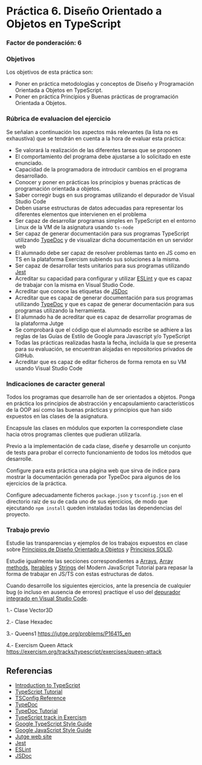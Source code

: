 # Práctica 6. Diseño Orientado a Objetos en TypeScript
### Factor de ponderación: 6

### Objetivos
Los objetivos de esta práctica son:
* Poner en práctica metodologías y conceptos de Diseño y Programación Orientada a Objetos en TypeScript.
* Poner en práctica Principios y Buenas prácticas de programación Orientada a Objetos.

### Rúbrica de evaluacion del ejercicio
Se señalan a continuación los aspectos más relevantes (la lista no es exhaustiva)
que se tendrán en cuenta a la hora de evaluar esta práctica:
* Se valorará la realización de las diferentes tareas que se proponen
* El comportamiento del programa debe ajustarse a lo solicitado en este enunciado.
* Capacidad de la programadora de introducir cambios en el programa desarrollado.
* Conocer y poner en prácticas los principios y buenas prácticas de programación orientada a objetos.
* Saber corregir bugs en sus programas utilizando el depurador de Visual Studio Code
* Deben usarse estructuras de datos adecuadas para representar los diferentes elementos que intervienen en el problema
* Ser capaz de desarrollar programas simples en TypeScript en el entorno Linux de la VM de la asignatura usando
  `ts-node`
* Ser capaz de generar documentación para sus programas TypeScript utilizando
  [TypeDoc](https://typedoc.org/)
  y de visualizar dicha documentación en un servidor web
* El alumnado debe ser capaz de resolver problemas tanto en JS como en TS en la plataforma Exercism subiendo sus soluciones a la misma.
* Ser capaz de desarrollar tests unitarios para sus programas utilizando
  [Jest](https://jestjs.io/)
* Acreditar su capacidad para configurar y utilizar 
  [ESLint](https://eslint.org/)
y que es capaz de trabajar con la misma en Visual Studio Code.
* Acreditar que conoce las etiquetas de 
  [JSDoc](https://jsdoc.app/)
* Acreditar que es capaz de generar documentación para sus programas utilizando
  [TypeDoc](https://typedoc.org/)
y que es capaz de generar documentación para sus programas utilizando la herramienta.
* El alumnado ha de acreditar que es capaz de desarrollar programas de la plataforma Jutge
* Se comprobará que el código que el alumnado escribe se adhiere a las reglas de las Guías de Estilo de Google
  para Javascript y/o TypeScript
* Todas las prácticas realizadas hasta la fecha, incluída la que se presenta para su evaluación, se encuentran alojadas en repositorios privados de GitHub.
* Acreditar que es capaz de editar ficheros de forma remota en su VM usando Visual Studio Code

### Indicaciones de caracter general
Todos los programas que desarrolle han de ser orientados a objetos.
Ponga en práctica los principios de abstracción y encapsulamiento característicos 
de la OOP así como las buenas prácticas y principios que han sido expuestos en las clases de la asignatura.

Encapsule las clases en módulos que exporten la correspondiete clase hacia otros programas clientes que pudieran utilizarla.

Previo a la implementación de cada clase, diseñe y desarrolle un conjunto de tests para probar el correcto
funcionamiento de todos los métodos que desarrolle.

Configure para esta práctica una página web que sirva de índice para mostrar la documentación generada por
TypeDoc para algunos de los ejercicios de la práctica.

Configure adecuadamente ficheros `package.json` y `tsconfig.json` en el directorio raíz de su de cada uno de sus ejercicios, 
de modo que ejecutando `npm install` queden instaladas todas las dependencias del proyecto.

### Trabajo previo
Estudie las transparencias y ejemplos de los trabajos expuestos en clase sobre 
[Principios de Diseño Orientado a Objetos](https://campusingenieriaytecnologia2223.ull.es/mod/url/view.php?id=27637)
y
[Principios SOLID](https://campusingenieriaytecnologia2223.ull.es/mod/url/view.php?id=27638).

Estudie igualmente las secciones correspondientes a 
[Arrays](https://javascript.info/array),
[Array methods](https://javascript.info/array-methods),
[Iterables](https://javascript.info/iterable)
y
[Strings](https://javascript.info/string)
del Modern JavaScript Tutorial para repasar la forma de trabajar en JS/TS con estas estructuras de datos.

Cuando desarrolle los siguientes ejercicios, ante la presencia de cualquier bug (o incluso en ausencia de
errores) practique el uso del 
[depurador integrado en Visual Studio Code](https://code.visualstudio.com/docs/nodejs/nodejs-debugging).

1.- Clase Vector3D

2.- Clase Hexadec


3.- Queens1 https://jutge.org/problems/P16415_en

4.- Exercism Queen Attack https://exercism.org/tracks/typescript/exercises/queen-attack

## Referencias
* [Introduction to TypeScript](https://github.com/alu0101329888/Introduction-to-TypeScript)
* [TypeScript Tutorial](https://www.typescripttutorial.net/)
* [TSConfig Reference](https://www.typescriptlang.org/tsconfig)
* [TypeDoc](https://typedoc.org/)
* [TypeDoc Tutorial](https://cancerberosgx.github.io/javascript-documentation-examples/examples/typedoc-tutorial-basic/docs/docco/src/index.html#:~:text=TypeDoc%20is%20an%20API%20documentation,HTML%20documentation%20website%20for%20you.)
* [TypeScript track in Exercism](https://exercism.org/tracks/typescript)
* [Google TypeScript Style Guide](https://google.github.io/styleguide/tsguide.html)
* [Google JavaScript Style Guide](https://google.github.io/styleguide/jsguide.html)
* [Jutge web site](https://jutge.org/)
* [Jest](https://jestjs.io/)
* [ESLint](https://eslint.org/)
* [JSDoc](https://jsdoc.app/)
